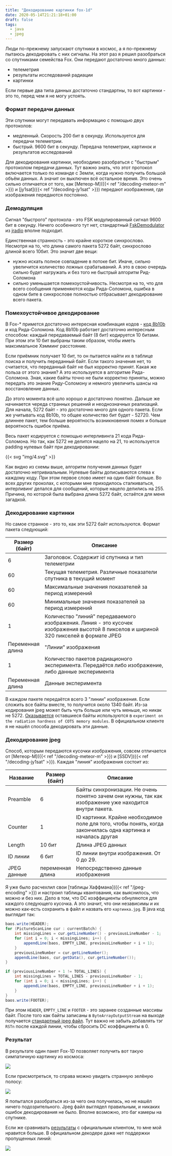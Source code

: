 ```yaml
---
title: "Декодирование картинки fox-1d"
date: 2020-05-14T21:21:18+01:00
draft: false
tags:
  - java
  - jpeg
---
```


Люди по-прежнему запускают спутники в космос, а я по-прежнему пытаюсь декодировать с них сигналы. На этот раз я решил разобраться со спутниками семейства Fox. Они передают достаточно много данных:
 
 * телеметрия
 * результаты исследований радиации
 * картинки
 
Если первые два типа данных достаточно стандартны, то вот картинки - это то, перед чем я не могу устоять.

### Формат передачи данных

Эти спутники могут передавать информацию с помощью двух протоколов:

 * медленный. Скорость 200 бит в секунду. Используется для передачи телеметрии.
 * быстрый. 9600 бит в секунду. Передача телеметрии, картинок и результатов исследований

Для декодирования картинки, необходимо разобраться с "быстрым" протоколом передачи данных. Тут важно знать, что этот протокол включается только по команде с Земли, когда нужно получить большой объём данных. А значит он выключен всё остальное время. Это очень сильно отличается от того, как [Метеор-М]({{< ref "/decoding-meteor-m" >}}) и [jy1sat]({{< ref "/decoding-jy1sat" >}}) передают изображения, где изображения передаются постоянно.

### Демодуляция

Сигнал "быстрого" протокола - это FSK модулированный сигнал 9600 бит в секунду. Ничего особенного тут нет, стандартный [FskDemodulator](https://github.com/dernasherbrezon/jradio/blob/master/src/main/java/ru/r2cloud/jradio/demod/FskDemodulator.java) из [jradio](https://github.com/dernasherbrezon/jradio) вполне подходит. 

Единственная странность - это крайне короткое синхрослово. Несмотря на то, что длина самого пакета 5272 байт, синхрослово длиной всего 10бит. Это значит две вещи:

 * нужно искать полное совпадение в потоке бит. Иначе, сильно увеличится количество ложных срабатываний. А это в свою очередь сильно будет нагружать и без того не быстрый алгоритм Рид-Соломона
 * сильно уменьшается помехоустойчивость. Несмотря на то, что для всего сообщения применяются коды Рида-Соломона, ошибка в одном бите в синхрослове полностью отбрасывает декодирование всего пакета.
 
### Помехоустойчивое декодирование

В Fox-* примется достаточно интересная комбинация кодов - [код 8b10b](https://en.wikipedia.org/wiki/8b/10b_encoding) и код Рида-Соломона. Код 8b10b работает достаточно интересным способом: каждый передаваемый байт (8 бит) кодируется 10 битами. При этом эти 10 бит выбраны таким образом, чтобы иметь максимальное Хэмминг расстояние.

Если приёмник получает 10 бит, то он пытается найти их в таблице поиска и получить переданный байт. Если такого значения нет, то считается, что переданный байт не был корректно принят. Какая же польза от этого знания? А это используется в алгоритме Рида-Соломона. Зная, какие байты точно не были корректно приняты, можно передать это знание Риду-Соломону и немного увеличить шансы на восстановление данных.

До этого момента всё шло хорошо и достаточно понятно. Дальше же начинается череда странных решений и неоднозначных реализаций. Для начала, 5272 байт - это достаточно много для одного пакета. Если же учитывать код 8b10b, то общее количество бит будет - 52720. Чем длиннее пакет, тем больше вероятность возникновения помех и больше вероятность ошибок приёма.

Весь пакет кодируется с помощью интерливинга 21 кода Рида-Соломона. Но так, как 5272 не делится нацело на 21, то используется padding нулевых байт при декодировании:

{{< svg "img/4.svg" >}}

Как видно из схемы выше, алгоритм получения данных будет достаточно нетривиальным. Нулевые байты дописываются слева к каждому коду. При этом первое слово имеет на один байт больше. Во всех других проколах, с которыми мне приходилось сталкиваться, интерливинг делался для сообщений, которые нацело делились на 255. Причина, по которой была выбрана длина 5272 байт, остаётся для меня загадкой.

### Декодирование картинки

Но самое странное - это то, как эти 5272 байт используются. Формат пакета следующий:

<table>
	<thead>
		<tr>
			<th style="width: 20%">Размер (байт)</th>
			<th>Описание</th>
		</tr>
	</thead>
	<tbody>
		<tr>	
			<td>6</td>
			<td>Заголовок. Содержит id спутника и тип телеметрии</td>
		</tr>
		<tr>	
			<td>60</td>
			<td>Текущая телеметрия. Различные показатели спутника в текущий момент</td>
		</tr>
		<tr>	
			<td>60</td>
			<td>Максимальные значения показателей за период измерений</td>
		</tr>
		<tr>	
			<td>60</td>
			<td>Минимальные значения показателей за период измерений</td>
		</tr>
		<tr>	
			<td>1</td>
			<td>Количество "линий" передаваемого изображения. Линия - это кусочек изображения высотой 8 пикселов и шириной 320 пикселей в формате JPEG</td>
		</tr>
		<tr>	
			<td>Переменная длина</td>
			<td>"Линии" изображения</td>
		</tr>
		<tr>	
			<td>1</td>
			<td>Количество пакетов радиационого эксперимента. Передаётся либо изображение, либо данные эксперимента</td>
		</tr>
		<tr>	
			<td>Переменная длина</td>
			<td>Данные эксперимента</td>
		</tr>
	</tbody>
</table>

В каждом пакете передаётся всего 3 "линии" изображения. Если сложить все байты вместе, то получится около 1340 байт. Из-за кодирования jpeg может быть чуть больше или чуть меньше, но никак не 5272. [Оказывается](https://github.com/ac2cz/FoxTelem/issues/632) оставшиеся байты используются в ```experiment on the radiation hardness of COTS memory modules```. В официальном клиенте я не нашёл способа декодировать эти данные.

### Декодирование jpeg

Способ, которым передаются кусочки изображения, совсем отличается от [Метеор-М]({{< ref "/decoding-meteor-m" >}}) и [SSDV]({{< ref "/decoding-jy1sat" >}}). Каждая "линия" изображения состоит из:

<table>
	<thead>
		<tr>
			<th style="width: 20%">Название</th>
			<th style="width: 20%">Размер (байт)</th>
			<th>Описание</th>
		</tr>
	</thead>
	<tbody>
		<tr>	
			<td>Preamble</td>
			<td>6</td>
			<td>Байты синхронизации. Не очень понятно зачем они нужны, так как изображение уже находится внутри пакета.</td>
		</tr>
		<tr>	
			<td>Counter</td>
			<td>1</td>
			<td>ID картинки. Крайне необходимое поле для того, чтобы понять, когда закончилась одна картинка и началась другая</td>
		</tr>
		<tr>	
			<td>Length</td>
			<td>10 бит</td>
			<td>Длина JPEG данных</td>
		</tr>
		<tr>	
			<td>ID линии</td>
			<td>6 бит</td>
			<td>ID линии внутри изображения. От 0 до 29.</td>
		</tr>		
		<tr>	
			<td>JPEG данные</td>
			<td>переменная длина</td>
			<td>Непосредственно данные изображения</td>
		</tr>		
	</tbody>
</table>

Я уже было расчехлил свои [таблицы Хаффмана]({{< ref "/jpeg-encoding" >}}) и настроил таблицы квантования, как выяснилось, что можно и без них. Дело в том, что DC коэффициенты обнуляются для каждого следующего кусочка. А это значит, что они независимы и их можно как-есть сохранить в файл и назвать его ```картинка.jpg```. В java код выглядит так:

```java
baos.write(HEADER);
for (PictureScanLine cur : currentBatch) {
	int missingLines = cur.getLineNumber() - previousLineNumber - 1;
	for (int i = 0; i < missingLines; i++) {
		appendLine(baos, EMPTY_LINE, previousLineNumber + i + 1);
	}
	previousLineNumber = cur.getLineNumber();
	appendLine(baos, cur.getData(), cur.getLineNumber());
}

if (previousLineNumber + 1 != TOTAL_LINES) {
	int missingLines = TOTAL_LINES - previousLineNumber - 1;
	for (int i = 0; i < missingLines; i++) {
		appendLine(baos, EMPTY_LINE, previousLineNumber + i + 1);
	}
}
baos.write(FOOTER);
```

При этом ```HEADER```, ```EMPTY_LINE``` и ```FOOTER``` - это заранее созданные массивы байт. После того как байты записаны в ```ByteArrayOutputStream``` на выходе получается [стандартный jpeg файл](https://en.wikipedia.org/wiki/JPEG#Syntax_and_structure). Тут важно не забыть добавлять тэг ```RSTn``` после каждой линии, чтобы сбросить DC коэффициенты в 0. 

### Результат

В результате один пакет Fox-1D позволяет получить вот такую симпатичную картинку из космоса:

![](img/fox1dPicture.png)

Если присмотреться, то справа можно увидеть странную зелёную полосу:

![](img/2.png)

Я попытался разобраться из-за чего она получилась, но не нашёл ничего подозрительного. Jpeg файл выглядел правильным, и никаких ошибок декодирования не было. Вполне возможно, это баг камеры на спутнике.

Если же сравнивать [результаты](http://www.amsat.org/tlm/showImages.php?id=4) с официальным клиентом, то мне мой нравится больше. В официальном декодере даже нет поддержки пропущенных линий:

![](img/4_69_831012_1.jpg)